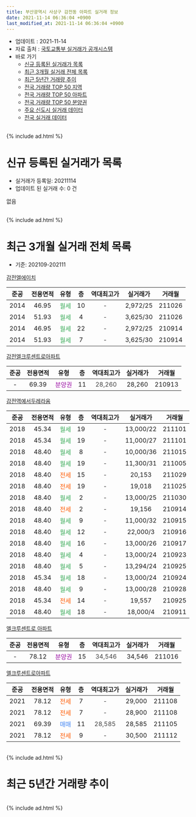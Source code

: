 ```yaml
---
title: 부산광역시 사상구 감전동 아파트 실거래 정보
date: 2021-11-14 06:36:04 +0900
last_modified_at: 2021-11-14 06:36:04 +0900
---
```


* 업데이트 : 2021-11-14
* 자료 출처 : [국토교통부 실거래가 공개시스템](http://rt.molit.go.kr)
* 바로 가기
    * [신규 등록된 실거래가 목록](#신규-등록된-실거래가-목록)
    * [최근 3개월 실거래 전체 목록](#최근-3개월-실거래-전체-목록)
    * [최근 5년간 거래량 추이](#최근-5년간-거래량-추이)
    * [전국 거래량 TOP 50 지역](https://inasie.github.io/apt-trade-info/최근-3개월-전국에서-가장-거래가-많이-발생한-지역)
    * [전국 거래량 TOP 50 아파트](https://inasie.github.io/apt-trade-info/최근-3개월-전국에서-가장-거래가-많이-발생한-아파트)
    * [전국 거래량 TOP 50 분양권](https://inasie.github.io/apt-trade-info/최근-3개월-전국에서-가장-거래가-많이-발생한-분양권)
    * [주요 신도시 실거래 데이터](https://inasie.github.io/apt-trade-info/주요-신도시)
    * [전국 실거래 데이터](https://inasie.github.io/apt-trade-info/전국)
<br>
{% include ad.html %}
<br>

# 신규 등록된 실거래가 목록
* 실거래가 등록일: 20211114
* 업데이트 된 실거래 수: 0 건

없음

<br>
{% include ad.html %}
<br>

# 최근 3개월 실거래 전체 목록
* 기준: 202109-202111


[감전엘에이치](https://search.naver.com/search.naver?query=%EB%B6%80%EC%82%B0%EA%B4%91%EC%97%AD%EC%8B%9C+%EC%82%AC%EC%83%81%EA%B5%AC+%EA%B0%90%EC%A0%84%EB%8F%99+%EA%B0%90%EC%A0%84%EC%97%98%EC%97%90%EC%9D%B4%EC%B9%98)

|준공|전용면적|유형|층|역대최고가|실거래가|거래월|
|:---:|:---:|:---:|:---:|:---:|:---:|:---:|
|2014|46.95|<span style="color:#34a853">월세</span>|10|<span style="color:#444444">-</span>|2,972/25|211026|
|2014|51.93|<span style="color:#34a853">월세</span>|4|<span style="color:#444444">-</span>|3,625/30|211026|
|2014|46.95|<span style="color:#34a853">월세</span>|22|<span style="color:#444444">-</span>|2,972/25|210914|
|2014|51.93|<span style="color:#34a853">월세</span>|7|<span style="color:#444444">-</span>|3,625/30|210914|

[감전엘크루센트로아파트](https://search.naver.com/search.naver?query=%EB%B6%80%EC%82%B0%EA%B4%91%EC%97%AD%EC%8B%9C+%EC%82%AC%EC%83%81%EA%B5%AC+%EA%B0%90%EC%A0%84%EB%8F%99+%EA%B0%90%EC%A0%84%EC%97%98%ED%81%AC%EB%A3%A8%EC%84%BC%ED%8A%B8%EB%A1%9C%EC%95%84%ED%8C%8C%ED%8A%B8)

|준공|전용면적|유형|층|역대최고가|실거래가|거래월|
|:---:|:---:|:---:|:---:|:---:|:---:|:---:|
|-|69.39|<span style="color:#9C11A5">분양권</span>|11|<span style="color:#444444">28,260</span>|28,260|210913|

[감전역예서두레라움](https://search.naver.com/search.naver?query=%EB%B6%80%EC%82%B0%EA%B4%91%EC%97%AD%EC%8B%9C+%EC%82%AC%EC%83%81%EA%B5%AC+%EA%B0%90%EC%A0%84%EB%8F%99+%EA%B0%90%EC%A0%84%EC%97%AD%EC%98%88%EC%84%9C%EB%91%90%EB%A0%88%EB%9D%BC%EC%9B%80)

|준공|전용면적|유형|층|역대최고가|실거래가|거래월|
|:---:|:---:|:---:|:---:|:---:|:---:|:---:|
|2018|45.34|<span style="color:#34a853">월세</span>|19|<span style="color:#444444">-</span>|13,000/22|211101|
|2018|45.34|<span style="color:#34a853">월세</span>|19|<span style="color:#444444">-</span>|11,000/27|211101|
|2018|48.40|<span style="color:#34a853">월세</span>|8|<span style="color:#444444">-</span>|10,000/36|211015|
|2018|48.40|<span style="color:#34a853">월세</span>|19|<span style="color:#444444">-</span>|11,300/31|211005|
|2018|48.40|<span style="color:#ff5a00">전세</span>|15|<span style="color:#444444">-</span>|20,153|211029|
|2018|48.40|<span style="color:#ff5a00">전세</span>|19|<span style="color:#444444">-</span>|19,018|211025|
|2018|48.40|<span style="color:#34a853">월세</span>|2|<span style="color:#444444">-</span>|13,000/25|211030|
|2018|48.40|<span style="color:#ff5a00">전세</span>|2|<span style="color:#444444">-</span>|19,156|210914|
|2018|48.40|<span style="color:#34a853">월세</span>|9|<span style="color:#444444">-</span>|11,000/32|210915|
|2018|48.40|<span style="color:#34a853">월세</span>|12|<span style="color:#444444">-</span>|22,000/3|210916|
|2018|48.40|<span style="color:#34a853">월세</span>|16|<span style="color:#444444">-</span>|13,000/26|210917|
|2018|48.40|<span style="color:#34a853">월세</span>|4|<span style="color:#444444">-</span>|13,000/24|210923|
|2018|48.40|<span style="color:#34a853">월세</span>|5|<span style="color:#444444">-</span>|13,294/24|210925|
|2018|45.34|<span style="color:#34a853">월세</span>|18|<span style="color:#444444">-</span>|13,000/24|210924|
|2018|48.40|<span style="color:#34a853">월세</span>|9|<span style="color:#444444">-</span>|13,000/28|210928|
|2018|45.34|<span style="color:#ff5a00">전세</span>|14|<span style="color:#444444">-</span>|19,557|210925|
|2018|48.40|<span style="color:#34a853">월세</span>|18|<span style="color:#444444">-</span>|18,000/4|210911|

[엘크루센트로 아파트](https://search.naver.com/search.naver?query=%EB%B6%80%EC%82%B0%EA%B4%91%EC%97%AD%EC%8B%9C+%EC%82%AC%EC%83%81%EA%B5%AC+%EA%B0%90%EC%A0%84%EB%8F%99+%EC%97%98%ED%81%AC%EB%A3%A8%EC%84%BC%ED%8A%B8%EB%A1%9C+%EC%95%84%ED%8C%8C%ED%8A%B8)

|준공|전용면적|유형|층|역대최고가|실거래가|거래월|
|:---:|:---:|:---:|:---:|:---:|:---:|:---:|
|-|78.12|<span style="color:#9C11A5">분양권</span>|15|<span style="color:#444444">34,546</span>|34,546|211016|

[엘크루센트로아파트](https://search.naver.com/search.naver?query=%EB%B6%80%EC%82%B0%EA%B4%91%EC%97%AD%EC%8B%9C+%EC%82%AC%EC%83%81%EA%B5%AC+%EA%B0%90%EC%A0%84%EB%8F%99+%EC%97%98%ED%81%AC%EB%A3%A8%EC%84%BC%ED%8A%B8%EB%A1%9C%EC%95%84%ED%8C%8C%ED%8A%B8)

|준공|전용면적|유형|층|역대최고가|실거래가|거래월|
|:---:|:---:|:---:|:---:|:---:|:---:|:---:|
|2021|78.12|<span style="color:#ff5a00">전세</span>|7|<span style="color:#444444">-</span>|29,000|211108|
|2021|78.12|<span style="color:#ff5a00">전세</span>|7|<span style="color:#444444">-</span>|28,900|211108|
|2021|69.39|<span style="color:#4285f3">매매</span>|11|<span style="color:#444444">28,585</span>|28,585|211105|
|2021|78.12|<span style="color:#ff5a00">전세</span>|9|<span style="color:#444444">-</span>|30,500|211112|


<br>
{% include ad.html %}
<br>

# 최근 5년간 거래량 추이


<div style="width:100%;">
    <canvas id="deal_progress" height="200"></canvas>
</div>

<script>
new Chart(document.getElementById("deal_progress"), {
    type: 'line',
    data: {
        labels: ['201611','201612','201701','201702','201703','201704','201705','201706','201707','201708','201709','201710','201711','201712','201801','201802','201803','201804','201805','201806','201807','201808','201809','201810','201811','201812','201901','201902','201903','201904','201905','201906','201907','201908','201909','201910','201911','201912','202001','202002','202003','202004','202005','202006','202007','202008','202009','202010','202011','202012','202101','202102','202103','202104','202105','202106','202107','202108','202109','202110','202111'],
        datasets: [{
            label: '매매',
            pointRadius: 1,
            data: [0, 0, 1, 0, 0, 0, 2, 0, 0, 0, 0, 0, 0, 1, 0, 0, 0, 0, 0, 0, 0, 0, 1, 2, 0, 0, 1, 0, 0, 0, 0, 0, 0, 1, 0, 0, 0, 0, 0, 0, 0, 0, 0, 0, 0, 0, 0, 0, 0, 1, 1, 1, 0, 0, 0, 0, 0, 0, 1, 1, 1],
            borderColor: "rgba(255, 201, 14, 1)",
            backgroundColor: "rgba(255, 201, 14, 0.5)",
            fill: false,
            lineTension: 0
        },{
            label: '전월세',
            pointRadius: 1,
            data: [1, 68, 6, 0, 2, 0, 0, 2, 1, 0, 0, 1, 9, 3, 0, 6, 1, 0, 1, 0, 0, 6, 29, 34, 16, 51, 13, 2, 1, 12, 7, 3, 1, 3, 13, 22, 8, 7, 3, 4, 0, 6, 1, 8, 14, 44, 22, 11, 2, 34, 5, 8, 4, 2, 4, 4, 5, 26, 12, 7, 5],
            borderColor: "rgba(0, 141, 185, 1)",
            backgroundColor: "rgba(0, 141, 185, 0.5)",
            fill: false,
            lineTension: 0
        }
        ]
    },
    options: {
        responsive: true,
        title: {
            display: false
        },
        tooltips: {
            mode: 'index',
            intersect: false
        },
        hover: {
            mode: 'nearest',
            intersect: true
        },
        scales: {
            xAxes: [{
                display: true,
                scaleLabel: {
                    display: true,
                    labelString: '년/월'
                }
            }],
            yAxes: [{
                display: true,
                ticks: {
                    suggestedMin: 0,
                },
                scaleLabel: {
                    display: true,
                    labelString: '실거래 수'
                }
            }]
        }
    }
});

</script>


<br>
{% include ad.html %}
<br>

